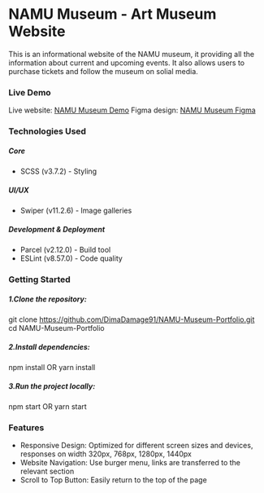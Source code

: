 # NAMU Museum - Art Museum Website

This is an informational website of the NAMU museum, it providing all the information about current and upcoming events. It also allows users to purchase tickets and follow the museum on solial media.

### Live Demo

Live website: [NAMU Museum Demo](https://DimaDamage91.github.io/NAMU-Museum-Portfolio/)
Figma design: [NAMU Museum Figma](<https://www.figma.com/design/cRBCqE06cDrY3s4jX7h3iY/%D0%9D%D0%90%D0%9C%D0%A3-(Edit)?node-id=0-1&p=f&t=nnGzqnwzseuqmNxS-0>)

### Technologies Used

##### Core

- SCSS (v3.7.2) - Styling

##### UI/UX

- Swiper (v11.2.6) - Image galleries

##### Development & Deployment

- Parcel (v2.12.0) - Build tool
- ESLint (v8.57.0) - Code quality

### Getting Started

##### 1.Clone the repository:

git clone https://github.com/DimaDamage91/NAMU-Museum-Portfolio.git
cd NAMU-Museum-Portfolio

##### 2.Install dependencies:

npm install OR yarn install

##### 3.Run the project locally:

npm start OR yarn start

### Features

- Responsive Design: Optimized for different screen sizes and devices, responses on width 320px, 768px, 1280px, 1440px
- Website Navigation: Use burger menu, links are transferred to the relevant section
- Scroll to Top Button: Easily return to the top of the page
